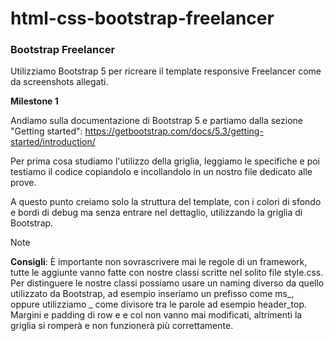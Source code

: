 # html-css-bootstrap-freelancer
### Bootstrap Freelancer

Utilizziamo Bootstrap 5 per ricreare il template responsive Freelancer come da screenshots allegati.
 
 **Milestone 1**

Andiamo sulla documentazione di Bootstrap 5 e partiamo dalla sezione "Getting started":
https://getbootstrap.com/docs/5.3/getting-started/introduction/

Per prima cosa studiamo l'utilizzo della griglia, leggiamo le specifiche e poi testiamo il codice copiandolo e incollandolo in un nostro file dedicato alle prove.

A questo punto creiamo solo la struttura del template, con i colori di sfondo e bordi di debug ma senza entrare nel dettaglio, utilizzando la griglia di Bootstrap.
> [!NOTE]
> **Consigli**:
È importante non sovrascrivere mai le regole di un framework, tutte le aggiunte vanno fatte con nostre classi scritte nel solito file style.css.
Per distinguere le nostre classi possiamo usare un naming diverso da quello utilizzato da Bootstrap, ad esempio inseriamo un prefisso come ms_, oppure utilizziamo _ come divisore tra le parole ad esempio header_top.
Margini e padding di row e e col non vanno mai modificati, altrimenti la griglia si romperà e non funzionerà più correttamente.

